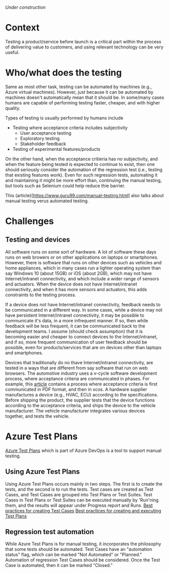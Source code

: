 *Under construction*
# Context
Testing a product/service before launch is a critical part within the process of delivering value to customers, and using relevant technology can be very useful.

# Who/what does the testing
Same as most other task, testing can be automated by machines (e.g., Azure virtual machines). However, just because it can be automated by machines doesn't automatically mean that it should be. In some/many cases humans are capable of performing testing faster, cheaper, and with higher quality.

Types of testing is usually performed by humans include
- Testing where acceptance criteria includes subjectivity
  - User acceptance testing
  - Exploratory testing
  - Stakeholder feedback
- Testing of experimental features/products

On the other hand, when the acceptance critieria has no subjectivity, and when the feature being tested is expected to continue to exist, then one should seriously consider the automation of the regression test (i.e., testing that existing features work). Even for such regression tests, automating it and maintaining it might be more effort than, continuing the manual testing, but tools such as Selenium could help reduce thie barrier.

This (article)[https://www.guru99.com/manual-testing.html] also talks about manual testing verus automated testing.

# Challenges
## Testing and devices
All software runs on some sort of hardware. A lot of software these days runs on web browers or on other applications on laptops or smartphones. However, there is software that runs on other devices such as vehicles and home appliances, which in many cases run a lighter operating system than say Windows 10 (about 15GB) or iOS (about 2GB), which may not have Internet/intranet connectivity, and which include a wider range of sensors and actuators. When the device does not have Internet/intranet connectivity, and when it has more sensors and actuators, this adds constraints to the testing process.

If a device does not have Internet/intranet connectivity, feedback needs to be communicated in a different way. In some cases, while a device may not have persistent Internet/intranet connectivity, it may be possible to communicate it's data, in a more infrequent manner. If so, then while feedback will be less frequent, it can be communicated back to the development teams. I assume (should check assumption) that it is becoming easier and cheaper to connect devices to the Internet/intranet, and if so, more frequent communication of user feedback should be possible, even for products/services that are on devices other than laptops and smartphones.

Devices that traditionally do no thave Internet/intranet connectivity, are tested in a ways that are different from say software that run on web browsers. The automotive industry uses a v-cycle software development process, where acceptance criteria are communicated in phases. For example, this [article](https://x-engineer.org/graduate-engineering/modeling-simulation/model-based-design/essential-aspects-of-the-v-cycle-software-development-process/) contains a process where acceptance criteria is first communicated in PDF format, and then in xcos. A hardware supplier manufactures a device (e.g., HVAC, ECU) according to the specifications. Before shipping the product, the supplier tests that the device functions according to the acceptance criteria, and ships the device to the vehicle manufacturer. The vehicle manufacturer integrates various devices together, and tests the vehicle.

# Azure Test Plans
[Azure Test Plans](https://docs.microsoft.com/en-us/azure/devops/test/overview) which is part of Azure DevOps is a tool to support manual testing.

## Using Azure Test Plans
Using Azure Test Plans occurs mainly in two steps. The first is to create the tests, and the second is to run the tests. Test cases are created as Test Cases, and Test Cases are grouped into Test Plans or Test Suites. Test Cases in Test Plans or Test Suites can be executed manually by 'Run'ning them, and the results will appear under Progress report and Runs. 
[Best practices for creating Test Cases](https://daveklloyd.medium.com/azure-test-plans-test-cases-39aa1fb1e9b7)
[Best practices for creating and executing Test Plans](https://daveklloyd.medium.com/azure-test-plans-test-plans-212fbaaa68e3)

## Regression test automation
While Azure Test Plans is for manual testing, it incorporates the philosophy that some tests should be automated. Test Cases have an "automation status" flag, which can be marked "Not Automated" or "Planned." Automation of regression Test Cases should be considered. Once the Test Case is automated, then it can be marked "Closed."
